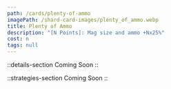 ```yaml
---
path: /cards/plenty-of-ammo
imagePath: /shard-card-images/plenty_of_ammo.webp
title: Plenty of Ammo
description: "[N Points]: Mag size and ammo +Nx25%"
cost: n
tags: null
---
```


::details-section
Coming Soon
::

::strategies-section
Coming Soon
::
